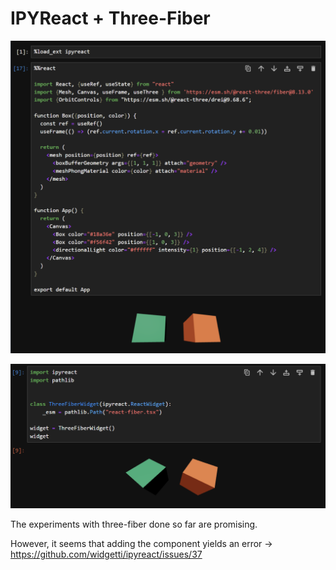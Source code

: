 # IPYReact + Three-Fiber

![ipyreact-three-fiber-1](ipyreact-three-fiber-1.png)

![ipyreact-three-fiber-2](ipyreact-three-fiber-2.png)

The experiments with three-fiber done so far are promising. 

However, it seems that adding the <OrbitControls/> component yields an 
error -> https://github.com/widgetti/ipyreact/issues/37

